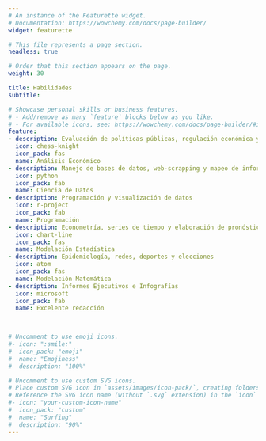 ```yaml
---
# An instance of the Featurette widget.
# Documentation: https://wowchemy.com/docs/page-builder/
widget: featurette

# This file represents a page section.
headless: true

# Order that this section appears on the page.
weight: 30

title: Habilidades
subtitle:

# Showcase personal skills or business features.
# - Add/remove as many `feature` blocks below as you like.
# - For available icons, see: https://wowchemy.com/docs/page-builder/#icons
feature:
- description: Evaluación de políticas públicas, regulación económica y finanzas públicas
  icon: chess-knight
  icon_pack: fas
  name: Análisis Económico
- description: Manejo de bases de datos, web-scrapping y mapeo de información
  icon: python
  icon_pack: fab
  name: Ciencia de Datos
- description: Programación y visualización de datos
  icon: r-project
  icon_pack: fab
  name: Programación
- description: Econometría, series de tiempo y elaboración de pronósticos 
  icon: chart-line
  icon_pack: fas
  name: Modelación Estadística
- description: Epidemiología, redes, deportes y elecciones
  icon: atom
  icon_pack: fas
  name: Modelación Matemática
- description: Informes Ejecutivos e Infografías
  icon: microsoft
  icon_pack: fab
  name: Excelente redacción
  


# Uncomment to use emoji icons.
#- icon: ":smile:"
#  icon_pack: "emoji"
#  name: "Emojiness"
#  description: "100%"  

# Uncomment to use custom SVG icons.
# Place custom SVG icon in `assets/images/icon-pack/`, creating folders if necessary.
# Reference the SVG icon name (without `.svg` extension) in the `icon` field.
#- icon: "your-custom-icon-name"
#  icon_pack: "custom"
#  name: "Surfing"
#  description: "90%"
---
```

